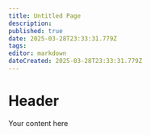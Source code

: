```yaml
---
title: Untitled Page
description: 
published: true
date: 2025-03-28T23:33:31.779Z
tags: 
editor: markdown
dateCreated: 2025-03-28T23:33:31.779Z
---
```


# Header
Your content here